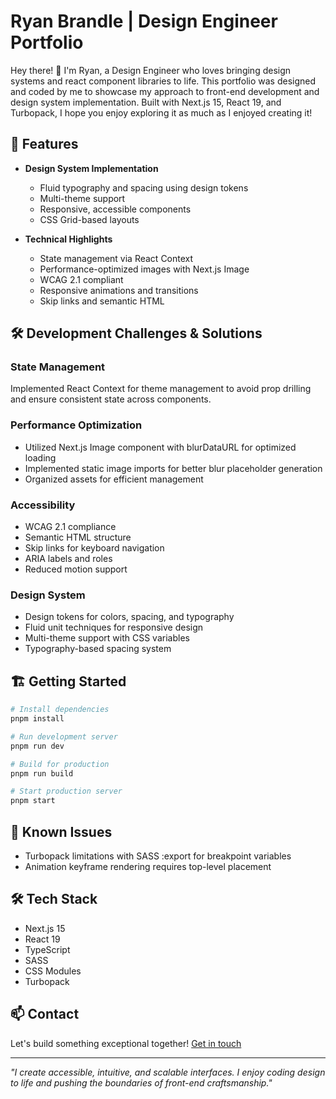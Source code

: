 # Ryan Brandle | Design Engineer Portfolio

Hey there! 👋 I'm Ryan, a Design Engineer who loves bringing design systems and react component libraries to life. This portfolio was designed and coded by me to showcase my approach to front-end development and design system implementation. Built with Next.js 15, React 19, and Turbopack, I hope you enjoy exploring it as much as I enjoyed creating it!

## 🚀 Features

- **Design System Implementation**

  - Fluid typography and spacing using design tokens
  - Multi-theme support
  - Responsive, accessible components
  - CSS Grid-based layouts

- **Technical Highlights**
  - State management via React Context
  - Performance-optimized images with Next.js Image
  - WCAG 2.1 compliant
  - Responsive animations and transitions
  - Skip links and semantic HTML

## 🛠️ Development Challenges & Solutions

### State Management

Implemented React Context for theme management to avoid prop drilling and ensure consistent state across components.

### Performance Optimization

- Utilized Next.js Image component with blurDataURL for optimized loading
- Implemented static image imports for better blur placeholder generation
- Organized assets for efficient management

### Accessibility

- WCAG 2.1 compliance
- Semantic HTML structure
- Skip links for keyboard navigation
- ARIA labels and roles
- Reduced motion support

### Design System

- Design tokens for colors, spacing, and typography
- Fluid unit techniques for responsive design
- Multi-theme support with CSS variables
- Typography-based spacing system

## 🏗️ Getting Started

```bash
# Install dependencies
pnpm install

# Run development server
pnpm run dev

# Build for production
pnpm run build

# Start production server
pnpm start
```

## 🚧 Known Issues

- Turbopack limitations with SASS :export for breakpoint variables
- Animation keyframe rendering requires top-level placement

## 🛠️ Tech Stack

- Next.js 15
- React 19
- TypeScript
- SASS
- CSS Modules
- Turbopack

## 📫 Contact

Let's build something exceptional together! [Get in touch](mailto:ryanbrandle.dev@gmail.com?subject=Hello!)

---

_"I create accessible, intuitive, and scalable interfaces. I enjoy coding design to life and pushing the boundaries of front-end craftsmanship."_
